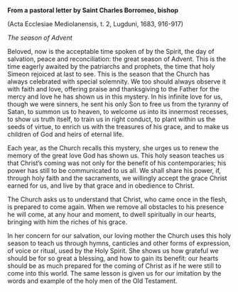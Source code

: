 

**From a pastoral letter by Saint Charles Borromeo, bishop**

(Acta Ecclesiae Mediolanensis, t. 2, Lugduni, 1683, 916-917)

_The season of Advent_

Beloved, now is the acceptable time spoken of by the Spirit, the day of salvation, peace and reconciliation: the great season of Advent. This is the time eagerly awaited by the patriarchs and prophets, the time that holy Simeon rejoiced at last to see. This is the season that the Church has always celebrated with special solemnity. We too should always observe it with faith and love, offering praise and thanksgiving to the Father for the mercy and love he has shown us in this mystery. In his infinite love for us, though we were sinners, he sent his only Son to free us from the tyranny of Satan, to summon us to heaven, to welcome us into its innermost recesses, to show us truth itself, to train us in right conduct, to plant within us the seeds of virtue, to enrich us with the treasures of his grace, and to make us children of God and heirs of eternal life.

Each year, as the Church recalls this mystery, she urges us to renew the memory of the great love God has shown us. This holy season teaches us that Christ’s coming was not only for the benefit of his contemporaries; his power has still to be communicated to us all. We shall share his power, if, through holy faith and the sacraments, we willingly accept the grace Christ earned for us, and live by that grace and in obedience to Christ.

The Church asks us to understand that Christ, who came once in the flesh, is prepared to come again. When we remove all obstacles to his presence he will come, at any hour and moment, to dwell spiritually in our hearts, bringing with him the riches of his grace.

In her concern for our salvation, our loving mother the Church uses this holy season to teach us through hymns, canticles and other forms of expression, of voice or ritual, used by the Holy Spirit. She shows us how grateful we should be for so great a blessing, and how to gain its benefit: our hearts should be as much prepared for the coming of Christ as if he were still to come into this world. The same lesson is given us for our imitation by the words and example of the holy men of the Old Testament.

